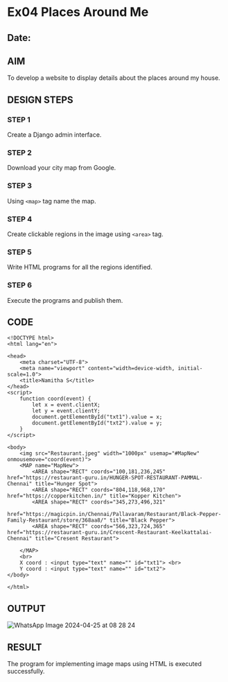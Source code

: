 # Ex04 Places Around Me
## Date: 

## AIM
To develop a website to display details about the places around my house.

## DESIGN STEPS

### STEP 1
Create a Django admin interface.

### STEP 2
Download your city map from Google.

### STEP 3
Using ```<map>``` tag name the map.

### STEP 4
Create clickable regions in the image using ```<area>``` tag.

### STEP 5
Write HTML programs for all the regions identified.

### STEP 6
Execute the programs and publish them.

## CODE
```
<!DOCTYPE html>
<html lang="en">

<head>
    <meta charset="UTF-8">
    <meta name="viewport" content="width=device-width, initial-scale=1.0">
    <title>Namitha S</title>
</head>
<script>
    function coord(event) {
        let x = event.clientX;
        let y = event.clientY;
        document.getElementById("txt1").value = x;
        document.getElementById("txt2").value = y;
    }
</script>

<body>
    <img src="Restaurant.jpeg" width="1000px" usemap="#MapNew" onmousemove="coord(event)">
    <MAP name="MapNew">
        <AREA shape="RECT" coords="100,181,236,245" href="https://restaurant-guru.in/HUNGER-SPOT-RESTAURANT-PAMMAL-Chennai" title="Hunger Spot">
        <AREA shape="RECT" coords="804,118,968,170" href="https://copperkitchen.in/" title="Kopper Kitchen">
        <AREA shape="RECT" coords="345,273,496,321"
            href="https://magicpin.in/Chennai/Pallavaram/Restaurant/Black-Pepper-Family-Restaurant/store/368aa8/" title="Black Pepper">
        <AREA shape="RECT" coords="566,323,724,365" href="https://restaurant-guru.in/Crescent-Restaurant-Keelkattalai-Chennai" title="Cresent Restaurant">
        
    </MAP>
    <br>
    X coord : <input type="text" name="" id="txt1"> <br>
    Y coord : <input type="text" name="" id="txt2">
</body>

</html>
```
## OUTPUT

![WhatsApp Image 2024-04-25 at 08 28 24](https://github.com/NamithaS2710/NearMe/assets/133190822/af8f61d4-56fa-4cf7-b4c7-9b0413a457d8)

## RESULT
The program for implementing image maps using HTML is executed successfully.
